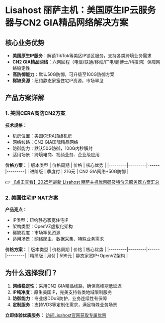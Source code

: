 # Lisahost 丽萨主机：美国原生IP云服务器与CN2 GIA精品网络解决方案

## 核心业务优势

- **美国原生IP服务**：解锁TikTok等美区IP锁区服务，支持各类跨境业务需求
- **CN2 GIA精品网络**：六网回程（电信/联通/移动/广电/鹏博士/科技网）保障网络稳定性
- **高防御能力**：默认50G防御，可升级至100G防御方案
- **稀缺资源**：纽约静态家宽住宅IP资源，市场罕见

## 产品方案详解

### 1. 美国CERA高防CN2方案

**技术规格：**
- 机房位置：美国CERA顶级机房
- 网络线路：CN2 GIA国际精品网络
- 防御能力：默认50G防御，100G内秒解封
- 适用场景：跨境电商、视频业务、企业级应用

**价格方案：**
| 版本类型 | 价格周期 | 价格 | 核心优势 |
|---------|---------|------|---------|
| 进阶版 | 季度付 | 216元 | CN2 GIA网络+50G防御 |

👉 [【点击查看】2025年最新 Lisahost 丽萨主机优惠码及特价云服务器方案汇总](https://bit.ly/lisazhuji)

### 2. 美国住宅IP NAT方案

**产品亮点：**
- IP类型：纽约静态家宽住宅IP
- 架构类型：OpenVZ虚拟化架构
- 稀缺程度：市场罕见资源
- 适用场景：网络爬虫、数据采集、特殊业务需求

**价格方案：**
| 版本类型 | 价格周期 | 价格 | 核心优势 |
|---------|---------|------|---------|
| 精简版 | 月付 | 599元 | 静态家宽IP+OpenVZ架构 |

## 为什么选择我们？

1. **网络稳定性**：采用CN2 GIA精品线路，确保高峰期低延迟
2. **IP纯净度**：原生美国IP，完美支持各类地域限制服务
3. **防御能力**：专业级DDoS防护，业务连续性有保障
4. **定制服务**：支持VDS等定制化需求，满足特殊业务场景

**立即体验优质服务：**
[访问Lisahost官网获取专属优惠](https://bit.ly/lisazhuji)